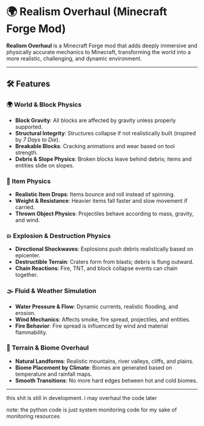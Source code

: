 # 🌍 Realism Overhaul (Minecraft Forge Mod)

**Realism Overhaul** is a Minecraft Forge mod that adds deeply immersive and physically accurate mechanics to Minecraft, transforming the world into a more realistic, challenging, and dynamic environment.

---

## 🛠️ Features

### 🌍 World & Block Physics
- **Block Gravity**: All blocks are affected by gravity unless properly supported.
- **Structural Integrity**: Structures collapse if not realistically built (inspired by *7 Days to Die*).
- **Breakable Blocks**: Cracking animations and wear based on tool strength.
- **Debris & Slope Physics**: Broken blocks leave behind debris; items and entities slide on slopes.

### 🧱 Item Physics
- **Realistic Item Drops**: Items bounce and roll instead of spinning.
- **Weight & Resistance**: Heavier items fall faster and slow movement if carried.
- **Thrown Object Physics**: Projectiles behave according to mass, gravity, and wind.

### 💥 Explosion & Destruction Physics
- **Directional Shockwaves**: Explosions push debris realistically based on epicenter.
- **Destructible Terrain**: Craters form from blasts; debris is flung outward.
- **Chain Reactions**: Fire, TNT, and block collapse events can chain together.

### 🌫️ Fluid & Weather Simulation
- **Water Pressure & Flow**: Dynamic currents, realistic flooding, and erosion.
- **Wind Mechanics**: Affects smoke, fire spread, projectiles, and entities.
- **Fire Behavior**: Fire spread is influenced by wind and material flammability.

### 🔺 Terrain & Biome Overhaul
- **Natural Landforms**: Realistic mountains, river valleys, cliffs, and plains.
- **Biome Placement by Climate**: Biomes are generated based on temperature and rainfall maps.
- **Smooth Transitions**: No more hard edges between hot and cold biomes.

---

this shit is still in development. i may overhaul the code later

note: the python code is just system monitoring code for my sake of monitoring resources
